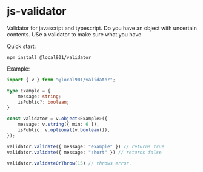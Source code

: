 # js-validator

Validator for javascript and typescript. Do you have an object with uncertain contents. USe a validator to make sure what you have.

Quick start:
```shell
npm install @local901/validator
```

Example:

```typescript
import { v } from "@local901/validator";

type Example = {
    message: string;
    isPublic?: boolean;
}

const validator = v.object<Example>({
    message: v.string({ min: 6 }),
    isPublic: v.optional(v.boolean()),
});

validator.validate({ message: "example" }) // returns true
validator.validate({ message: "short" }) // returns false

validator.validateOrThrow(15) // throws error.
```
